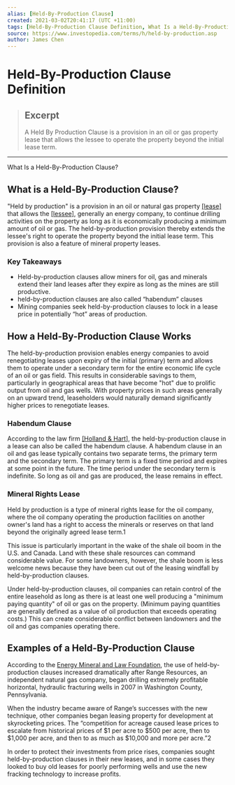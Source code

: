 ```yaml
---
alias: [Held-By-Production Clause]
created: 2021-03-02T20:41:17 (UTC +11:00)
tags: [Held-By-Production Clause Definition, What Is a Held-By-Production Clause?]
source: https://www.investopedia.com/terms/h/held-by-production.asp
author: James Chen
---
```


# Held-By-Production Clause Definition

> ## Excerpt
> A Held By Production Clause is a provision in an oil or gas property lease that allows the lessee to operate the property beyond the initial lease term.

---

What Is a Held-By-Production Clause?
## What is a Held-By-Production Clause?

"Held by production" is a provision in an oil or natural gas property [[lease]](https://www.investopedia.com/terms/l/lease.asp) that allows the [[lessee]](https://www.investopedia.com/terms/l/lessee.asp), generally an energy company, to continue drilling activities on the property as long as it is economically producing a minimum amount of oil or gas. The held-by-production provision thereby extends the lessee's right to operate the property beyond the initial lease term. This provision is also a feature of mineral property leases.

### Key Takeaways

-   Held-by-production clauses allow miners for oil, gas and minerals extend their land leases after they expire as long as the mines are still productive.
-   held-by-production clauses are also called “habendum” clauses
-   Mining companies seek held-by-production clauses to lock in a lease price in potentially “hot” areas of production.

## How a Held-By-Production Clause Works

The held-by-production provision enables energy companies to avoid renegotiating leases upon expiry of the initial (primary) term and allows them to operate under a secondary term for the entire economic life cycle of an oil or gas field. This results in considerable savings to them, particularly in geographical areas that have become "hot" due to prolific output from oil and gas wells. With property prices in such areas generally on an upward trend, leaseholders would naturally demand significantly higher prices to renegotiate leases.

### Habendum Clause

According to the law firm [[Holland & Hart]](https://www.hollandhart.com/lease-provisions-part-2), the held-by-production clause in a lease can also be called the habendum clause. A habendum clause in an oil and gas lease typically contains two separate terms, the primary term and the secondary term. The primary term is a fixed time period and expires at some point in the future. The time period under the secondary term is indefinite. So long as oil and gas are produced, the lease remains in effect. 

### Mineral Rights Lease

Held by production is a type of mineral rights lease for the oil company, where the oil company operating the production facilities on another owner's land has a right to access the minerals or reserves on that land beyond the originally agreed lease term.1

This issue is particularly important in the wake of the shale oil boom in the U.S. and Canada. Land with these shale resources can command considerable value. For some landowners, however, the shale boom is less welcome news because they have been cut out of the leasing windfall by held-by-production clauses.

Under held-by-production clauses, oil companies can retain control of the entire leasehold as long as there is at least one well producing a "minimum paying quantity" of oil or gas on the property. (Minimum paying quantities are generally defined as a value of oil production that exceeds operating costs.) This can create considerable conflict between landowners and the oil and gas companies operating there.

## Examples of a Held-By-Production Clause

According to the [Energy Mineral and Law Foundation](http://www.emlf.org/clientuploads/directory/whitepaper/lane,%20et%20al_15.pdf), the use of held-by-production clauses increased dramatically after Range Resources, an independent natural gas company, began drilling extremely profitable horizontal, hydraulic fracturing wells in 2007 in Washington County, Pennsylvania.

When the industry became aware of Range’s successes with the new technique, other companies began leasing property for development at skyrocketing prices. The “competition for acreage caused lease prices to escalate from historical prices of $1 per acre to $500 per acre, then to $1,000 per acre, and then to as much as $10,000 and more per acre.”2

In order to protect their investments from price rises, companies sought held-by-production clauses in their new leases, and in some cases they looked to buy old leases for poorly performing wells and use the new fracking technology to increase profits.
